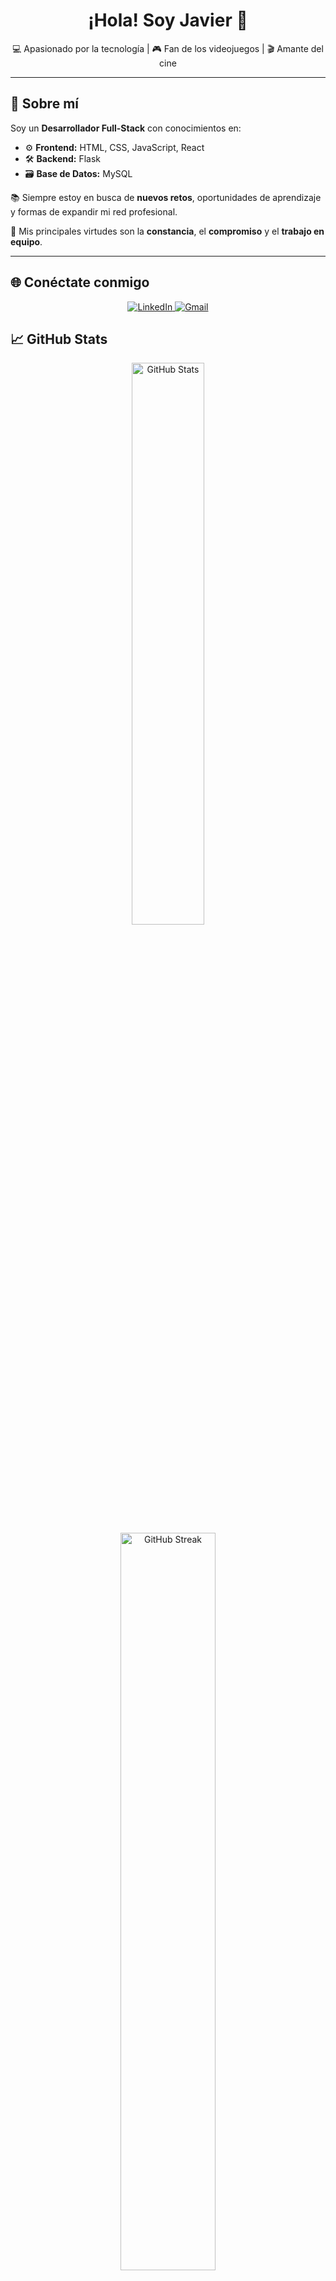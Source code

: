 <h1 align="center">¡Hola! Soy Javier 👋</h1>

<p align="center">
  💻 Apasionado por la tecnología | 🎮 Fan de los videojuegos | 🎬 Amante del cine
</p>

---

## 🚀 Sobre mí

Soy un **Desarrollador Full-Stack** con conocimientos en:

- ⚙️ **Frontend:** HTML, CSS, JavaScript, React  
- 🛠️ **Backend:** Flask  
- 🗃️ **Base de Datos:** MySQL  

📚 Siempre estoy en busca de **nuevos retos**, oportunidades de aprendizaje y formas de expandir mi red profesional.

🧠 Mis principales virtudes son la **constancia**, el **compromiso** y el **trabajo en equipo**.

---

## 🌐 Conéctate conmigo

<div align="center">
  <a href="https://www.linkedin.com/in/javier-de-los-angeles-62795627a/" target="_blank">
    <img src="https://img.shields.io/badge/LinkedIn-blue?style=for-the-badge&logo=linkedin&logoColor=white" alt="LinkedIn" />
  </a>
  <a href="mailto:javier.delosangeles@gmail.com">
    <img src="https://img.shields.io/badge/Gmail-D14836?style=for-the-badge&logo=gmail&logoColor=white" alt="Gmail" />
  </a>
</div>


## 📈 GitHub Stats

<p align="center">
  <img src="https://github-readme-stats.vercel.app/api?username=aizhon&show_icons=true&theme=radical" alt="GitHub Stats" width="48%">
  <img src="https://github-readme-streak-stats.herokuapp.com/?user=aizhon&theme=radical" alt="GitHub Streak" width="55%">
</p>

---

## ⚡ Curiosidades

- 🎮 Me encanta la tecnología y los videojuegos. Fui jugador profesional del videojuego League of Legends.
- 🎥 El cine es una de mis grandes pasiones.
- 🤝 Me encanta trabajar con personas que también disfrutan del aprendizaje constante.
  
---

<p align="center">
  ¡Gracias por visitar mi perfil! 🚀
</p>


